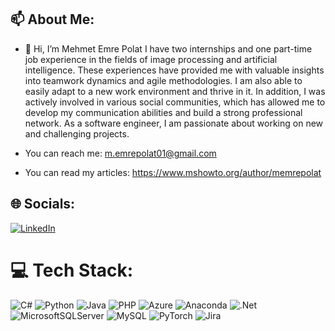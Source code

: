 ## 📫 About Me:

- 👋 Hi, I’m Mehmet Emre Polat
 I have two internships and one part-time job experience in the fields of image processing and artificial
intelligence. These experiences have provided me with valuable insights into
teamwork dynamics and agile methodologies. I am also able to easily adapt to a
new work environment and thrive in it. In addition, I was actively involved in
various social communities, which has allowed me to develop my communication
abilities and build a strong professional network. As a software engineer, I am
passionate about working on new and challenging projects.

-  You can reach me: 
m.emrepolat01@gmail.com

- You can read my articles:
https://www.mshowto.org/author/memrepolat



## 🌐 Socials:
[![LinkedIn](https://img.shields.io/badge/LinkedIn-%230077B5.svg?logo=linkedin&logoColor=white)](https://linkedin.com/in/mehmetemrepolat) 

# 💻 Tech Stack:
![C#](https://img.shields.io/badge/c%23-%23239120.svg?style=for-the-badge&logo=c-sharp&logoColor=white) ![Python](https://img.shields.io/badge/python-3670A0?style=for-the-badge&logo=python&logoColor=ffdd54) ![Java](https://img.shields.io/badge/java-%23ED8B00.svg?style=for-the-badge&logo=java&logoColor=white) ![PHP](https://img.shields.io/badge/php-%23777BB4.svg?style=for-the-badge&logo=php&logoColor=white)  ![Azure](https://img.shields.io/badge/azure-%230072C6.svg?style=for-the-badge&logo=azure-devops&logoColor=white) ![Anaconda](https://img.shields.io/badge/Anaconda-%2344A833.svg?style=for-the-badge&logo=anaconda&logoColor=white) ![.Net](https://img.shields.io/badge/.NET-5C2D91?style=for-the-badge&logo=.net&logoColor=white) ![MicrosoftSQLServer](https://img.shields.io/badge/Microsoft%20SQL%20Sever-CC2927?style=for-the-badge&logo=microsoft%20sql%20server&logoColor=white) ![MySQL](https://img.shields.io/badge/mysql-%2300f.svg?style=for-the-badge&logo=mysql&logoColor=white) ![PyTorch](https://img.shields.io/badge/PyTorch-%23EE4C2C.svg?style=for-the-badge&logo=PyTorch&logoColor=white) ![Jira](https://img.shields.io/badge/jira-%230A0FFF.svg?style=for-the-badge&logo=jira&logoColor=white)


<!-- Proudly created with GPRM ( https://gprm.itsvg.in ) -->

<!---
mehmetemrepolat/mehmetemrepolat is a ✨ special ✨ repository because its `README.md` (this file) appears on your GitHub profile.
You can click the Preview link to take a look at your changes.
--->
